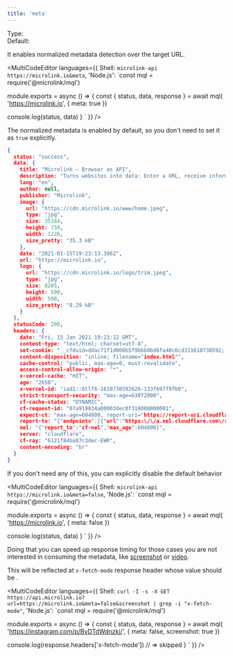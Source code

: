 ```yaml
---
title: 'meta'
--- 
```


Type: <Type children='<boolean>'/><br/>
Default: <Type children='true'/>

It enables normalized metadata detection over the target URL.

<MultiCodeEditor languages={{
  Shell: `microlink-api https://microlink.io&meta`,
  'Node.js': `const mql = require('@microlink/mql')
 
module.exports = async () => {
  const { status, data, response } = await mql(
    'https://microlink.io', { 
      meta: true
  })
  
 console.log(status, data)
}
  `
  }} 
/>

The normalized metadata is enabled by default, so you don't need to set it as `true` explicitly.

```json
{
  status: "success",
  data: {
    title: "Microlink — Browser as API",
    description: "Turns websites into data: Enter a URL, receive information. Make any URL embeddable. Capture any website as a snapshot. Generate PDF from any website. Automate web performance.",
    lang: "en",
    author: null,
    publisher: "Microlink",
    image: {
      url: "https://cdn.microlink.io/www/home.jpeg",
      type: "jpg",
      size: 35344,
      height: 734,
      width: 1226,
      size_pretty: "35.3 kB"
    },
    date: "2021-01-15T19:23:13.396Z",
    url: "https://microlink.io",
    logo: {
      url: "https://cdn.microlink.io/logo/trim.jpeg",
      type: "jpg",
      size: 8285,
      height: 500,
      width: 500,
      size_pretty: "8.29 kB"
    }
  },
  statusCode: 200,
  headers: {
    date: "Fri, 15 Jan 2021 19:23:12 GMT",
    content-type: "text/html; charset=utf-8",
    set-cookie: "__cfduid=ddac71f1d000b5f9bbb0bd6fa40c6cd311610738592; expires=Sun, 14-Feb-21 19:23:12 GMT; path=/; domain=.microlink.io; HttpOnly; SameSite=Lax; Secure",
    content-disposition: "inline; filename="index.html"",
    cache-control: "public, max-age=0, must-revalidate",
    access-control-allow-origin: "*",
    x-vercel-cache: "HIT",
    age: "2658",
    x-vercel-id: "iad1::6tlf6-1610738592626-133f697f9fb0",
    strict-transport-security: "max-age=63072000",
    cf-cache-status: "DYNAMIC",
    cf-request-id: "07a919834a00003dec0f318000000001",
    expect-ct: "max-age=604800, report-uri="https://report-uri.cloudflare.com/cdn-cgi/beacon/expect-ct"",
    report-to: "{"endpoints":[{"url":"https:\/\/a.nel.cloudflare.com\/report?s=uSmIJ8cwSAslkeRTgPQSuql5rTpPCYeCpqcO%2BlE53Vjlhwl0CF1seXdlAHBbrQEJCuBxTXVt9o7B%2BLyxqeiP62UTUoWpmDTVaW47EgM%3D"}],"group":"cf-nel","max_age":604800}",
    nel: "{"report_to":"cf-nel","max_age":604800}",
    server: "cloudflare",
    cf-ray: "6121f84ba87c3dec-EWR",
    content-encoding: "br"
  }
}
```

<Figcaption children='The payload includes `statusCode` and `headers` as part of response.' />

If you don't need any of this, you can explicitly disable the default behavior 

<MultiCodeEditor languages={{
  Shell: `microlink-api https://microlink.io&meta=false`,
  'Node.js': `const mql = require('@microlink/mql')
 
module.exports = async () => {
  const { status, data, response } = await mql(
    'https://microlink.io', { 
      meta: false
  })
  
 console.log(status, data)
}
  `
  }} 
/>

Doing that you can speed up response timing for those cases you are not interested in consuming the metadata, like [screenshot](/docs/api/parameters/screenshot) or [video](/docs/api/parameters/video).

This will be reflected at `x-fetch-mode` response header whose value should be <Type children="'skipped'"/>.

<MultiCodeEditor languages={{
  Shell: `curl -I -s -X GET https://api.microlink.io?url=https://microlink.io&meta=false&screenshot | grep -i "x-fetch-mode"`,
  'Node.js': `const mql = require('@microlink/mql')
 
module.exports = async () => {
  const { status, data, response } = await mql(
    'https://instagram.com/p/BvDTdWdnzkj/', { 
      meta: false,
      screenshot: true
    })
  
  console.log(response.headers['x-fetch-mode']) // => skipped
}
  `
  }} 
/>
